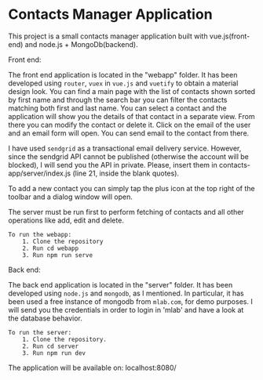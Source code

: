 # Contacts Manager Application

This project is a small contacts manager application built with vue.js(front-end) and node.js + MongoDb(backend).

Front end:

The front end application is located in the "webapp" folder. It has been developed using `router`, `vuex` in `vue.js` and `vuetify` to obtain a material design look. You can find a main page with the list of contacts shown sorted by first name and through the search bar you can filter the contacts matching both first and last name. You can select a contact and the application will show you the details of that contact in a separate view. From there you can modify the contact or delete it. Click on the email of the user and an email form will open. You can send email to the contact from there.

I have used `sendgrid` as a transactional email delivery service. However, since the sendgrid API cannot be published (otherwise the account will be blocked), I will send you the API in private. Please, insert them in contacts-app/server/index.js (line 21, inside the blank quotes). 

To add a new contact you can simply tap the plus icon at the top right of the toolbar and a dialog window will open.

The server must be run first to perform fetching of contacts and all other operations like add, edit and delete.
    
    To run the webapp:
        1. Clone the repository
        2. Run cd webapp
        3. Run npm run serve 

Back end:

The back end application is located in the "server" folder. It has been developed using `node.js` and `mongodb`, as I mentioned. In particular, it has been used a free instance of mongodb from `mlab.com`, for demo purposes. 
I will send you the credentials in order to login in 'mlab' and have a look at the database behavior. 

    To run the server:
        1. Clone the repository. 
        2. Run cd server
        3. Run npm run dev

The application will be available on: localhost:8080/
